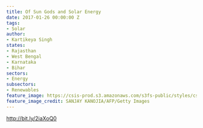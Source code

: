 ```yaml
---
title: Of Sun Gods and Solar Energy
date: 2017-01-26 00:00:00 Z
tags:
- Solar
author:
- Kartikeya Singh
states:
- Rajasthan
- West Bengal
- Karnataka
- Bihar
sectors:
- Energy
subsectors:
- Renewables
feature_image: https://csis-prod.s3.amazonaws.com/s3fs-public/styles/csis_banner/public/publication/170109_energy_India_1.jpg?itok=AfN4oT0n
feature_image_credit: SANJAY KANOJIA/AFP/Getty Images
---
```


http://bit.ly/2iaXoQ0
